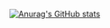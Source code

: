 [![Anurag's GitHub stats](https://github-readme-stats.vercel.app/api?username=Songyon&show_icons=true&locale=cn)](https://github.com/anuraghazra/github-readme-stats)

